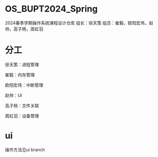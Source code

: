# OS_BUPT2024_Spring
2024春季学期操作系统课程设计仓库
组长：徐天策
组员：崔毅，欧阳宏伟，赵帅，高子杨，周虹羽



# 分工

徐天策：进程管理

崔毅：内存管理

欧阳宏伟：中断管理

赵帅：UI

高子杨：文件关联

周虹羽：设备管理

# ui
操作方法见ui branch
